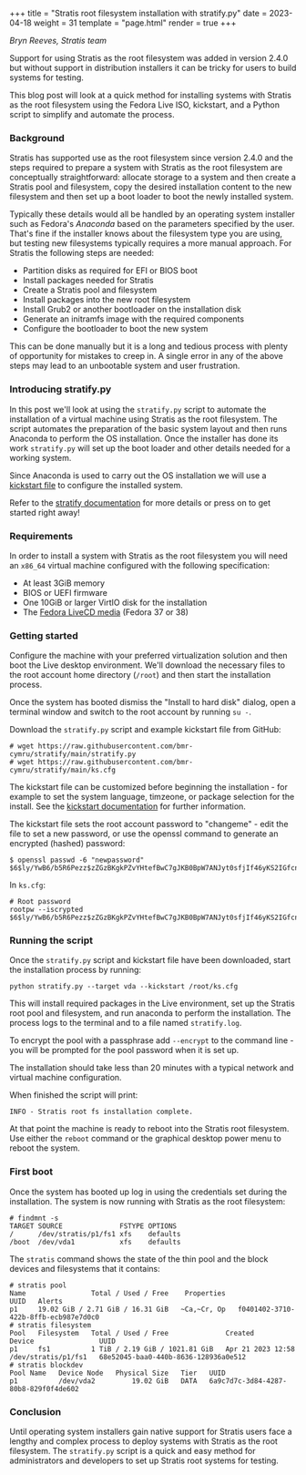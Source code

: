 +++
title = "Stratis root filesystem installation with stratify.py"
date = 2023-04-18
weight = 31
template = "page.html"
render = true
+++

*Bryn Reeves, Stratis team*

Support for using Stratis as the root filesystem was added in version 2.4.0 but
without support in distribution installers it can be tricky for users to build
systems for testing.

This blog post will look at a quick method for installing systems with Stratis
as the root filesystem using the Fedora Live ISO, kickstart, and a Python script to
simplify and automate the process.

<!-- more -->

### Background

Stratis has supported use as the root filesystem since version 2.4.0 and the steps
required to prepare a system with Stratis as the root filesystem are conceptually
straightforward: allocate storage to a system and then create a Stratis pool and
filesystem, copy the desired installation content to the new filesystem and then set
up a boot loader to boot the newly installed system.

Typically these details would all be handled by an operating system installer such as
Fedora's *Anaconda* based on the parameters specified by the user. That's fine if the
installer knows about the filesystem type you are using, but testing new filesystems
typically requires a more manual approach. For Stratis the following steps are
needed:

  * Partition disks as required for EFI or BIOS boot
  * Install packages needed for Stratis
  * Create a Stratis pool and filesystem
  * Install packages into the new root filesystem
  * Install Grub2 or another bootloader on the installation disk
  * Generate an initramfs image with the required components
  * Configure the bootloader to boot the new system

This can be done manually but it is a long and tedious process with plenty of
opportunity for mistakes to creep in. A single error in any of the above steps may
lead to an unbootable system and user frustration.


### Introducing stratify.py

In this post we'll look at using the `stratify.py` script to automate the
installation of a virtual machine using Stratis as the root filesystem. The script
automates the preparation of the basic system layout and then runs Anaconda to
perform the OS installation. Once the installer has done its work `stratify.py` will
set up the boot loader and other details needed for a working system.

Since Anaconda is used to carry out the OS installation we will use a [kickstart
file](https://pykickstart.readthedocs.io/en/latest/) to configure the installed
system.

Refer to the [stratify documentation](https://github.com/bmr-cymru/stratify) for more
details or press on to get started right away!


### Requirements

In order to install a system with Stratis as the root filesystem you will need an
`x86_64` virtual machine configured with the following specification:

  * At least 3GiB memory
  * BIOS or UEFI firmware
  * One 10GiB or larger VirtIO disk for the installation
  * The [Fedora LiveCD media](https://fedoraproject.org/workstation/download/) (Fedora 37 or 38)


### Getting started
Configure the machine with your preferred virtualization solution and then boot the
Live desktop environment. We'll download the necessary files to the root account home
directory (`/root`) and then start the installation process.

Once the system has booted dismiss the "Install to hard disk" dialog, open a terminal
window and switch to the root account by running `su -`.

Download the `stratify.py` script and example kickstart file from GitHub:

```
# wget https://raw.githubusercontent.com/bmr-cymru/stratify/main/stratify.py
# wget https://raw.githubusercontent.com/bmr-cymru/stratify/main/ks.cfg
```

The kickstart file can be customized before beginning the installation - for
example to set the system language, timzeone, or package selection for the
install. See the [kickstart
documentation](https://pykickstart.readthedocs.io/en/latest/) for further
information.

The kickstart file sets the root account password to "changeme" - edit the file
to set a new password, or use the openssl command to generate an encrypted
(hashed) password:

```
$ openssl passwd -6 "newpassword"
$6$ly/YwB6/b5R6Pezz$zZGzBKgkPZvYHtefBwC7gJKB0BpW7ANJyt0sfjIf46yKS2IGfcnhfFW6wiXJLpYeQXvIBlJG/W7wukX0/S9Wu/
```

In `ks.cfg`:

```
# Root password
rootpw --iscrypted $6$ly/YwB6/b5R6Pezz$zZGzBKgkPZvYHtefBwC7gJKB0BpW7ANJyt0sfjIf46yKS2IGfcnhfFW6wiXJLpYeQXvIBlJG/W7wukX0/S9Wu/
```

### Running the script
Once the `stratify.py` script and kickstart file have been downloaded, start
the installation process by running:

```
python stratify.py --target vda --kickstart /root/ks.cfg
```

This will install required packages in the Live environment, set up the Stratis root
pool and filesystem, and run anaconda to perform the installation. The process logs
to the terminal and to a file named `stratify.log`.

To encrypt the pool with a passphrase add `--encrypt` to the command line - you will
be prompted for the pool password when it is set up.

The installation should take less than 20 minutes with a typical network and virtual
machine configuration.

When finished the script will print:

```
INFO - Stratis root fs installation complete.
```

At that point the machine is ready to reboot into the Stratis root filesystem. Use
either the `reboot` command or the graphical desktop power menu to reboot the system.


### First boot

Once the system has booted up log in using the credentials set during the
installation. The system is now running with Stratis as the root filesystem:

```
# findmnt -s
TARGET SOURCE              FSTYPE OPTIONS
/      /dev/stratis/p1/fs1 xfs    defaults
/boot  /dev/vda1           xfs    defaults
```

The `stratis` command shows the state of the thin pool and the block devices and
filesystems that it contains:

```
# stratis pool
Name                Total / Used / Free    Properties                                   UUID   Alerts
p1     19.02 GiB / 2.71 GiB / 16.31 GiB   ~Ca,~Cr, Op   f0401402-3710-422b-8ffb-ecb987e7d0c0
# stratis filesystem
Pool   Filesystem   Total / Used / Free              Created             Device                UUID
p1     fs1          1 TiB / 2.19 GiB / 1021.81 GiB   Apr 21 2023 12:58   /dev/stratis/p1/fs1   68e52045-baa0-440b-8636-128936a0e512
# stratis blockdev
Pool Name   Device Node   Physical Size   Tier   UUID
p1          /dev/vda2         19.02 GiB   DATA   6a9c7d7c-3d84-4287-80b8-829f0f4de602
```


### Conclusion

Until operating system installers gain native support for Stratis users face a
lengthy and complex process to deploy systems with Stratis as the root filesystem.
The `stratify.py` script is a quick and easy method for administrators and developers
to set up Stratis root systems for testing.
